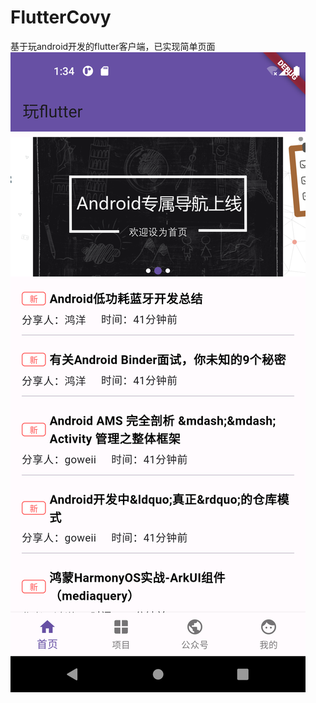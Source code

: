 # FlutterCovy
 基于玩android开发的flutter客户端，已实现简单页面
![Image text](https://github.com/kentlee2/flutter_covy/blob/main/Screenshot_20240107_213419.png?raw=true) 
